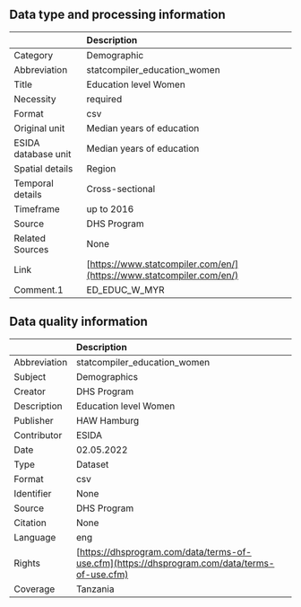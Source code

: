 ## Data type and processing information 

|                     | Description                                                          |
|:--------------------|:---------------------------------------------------------------------|
| Category            | Demographic                                                          |
| Abbreviation        | statcompiler_education_women                                         |
| Title               | Education level Women                                                |
| Necessity           | required                                                             |
| Format              | csv                                                                  |
| Original unit       | Median years of education                                            |
| ESIDA database unit | Median years of education                                            |
| Spatial details     | Region                                                               |
| Temporal details    | Cross-sectional                                                      |
| Timeframe           | up to 2016                                                           |
| Source              | DHS Program                                                          |
| Related Sources     | None                                                                 |
| Link                | [https://www.statcompiler.com/en/](https://www.statcompiler.com/en/) |
| Comment.1           | ED_EDUC_W_MYR                                                        |

## Data quality information 

|              | Description                                                                                  |
|:-------------|:---------------------------------------------------------------------------------------------|
| Abbreviation | statcompiler_education_women                                                                 |
| Subject      | Demographics                                                                                 |
| Creator      | DHS Program                                                                                  |
| Description  | Education level Women                                                                        |
| Publisher    | HAW Hamburg                                                                                  |
| Contributor  | ESIDA                                                                                        |
| Date         | 02.05.2022                                                                                   |
| Type         | Dataset                                                                                      |
| Format       | csv                                                                                          |
| Identifier   | None                                                                                         |
| Source       | DHS Program                                                                                  |
| Citation     | None                                                                                         |
| Language     | eng                                                                                          |
| Rights       | [https://dhsprogram.com/data/terms-of-use.cfm](https://dhsprogram.com/data/terms-of-use.cfm) |
| Coverage     | Tanzania                                                                                     |